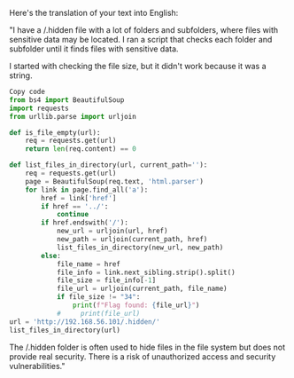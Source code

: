 Here's the translation of your text into English:

"I have a /.hidden file with a lot of folders and subfolders, where files with sensitive data may be located. I ran a script that checks each folder and subfolder until it finds files with sensitive data.

I started with checking the file size, but it didn't work because it was a string.

```python
Copy code
from bs4 import BeautifulSoup
import requests
from urllib.parse import urljoin

def is_file_empty(url):
    req = requests.get(url)
    return len(req.content) == 0

def list_files_in_directory(url, current_path=''):
    req = requests.get(url)
    page = BeautifulSoup(req.text, 'html.parser')
    for link in page.find_all('a'):
        href = link['href']
        if href == '../':
            continue
        if href.endswith('/'):
            new_url = urljoin(url, href)
            new_path = urljoin(current_path, href)
            list_files_in_directory(new_url, new_path)
        else:
            file_name = href
            file_info = link.next_sibling.strip().split()
            file_size = file_info[-1]
            file_url = urljoin(current_path, file_name)
            if file_size != "34":
                print(f"Flag found: {file_url}")
            #     print(file_url)
url = 'http://192.168.56.101/.hidden/'
list_files_in_directory(url)
```
The /.hidden folder is often used to hide files in the file system but does not provide real security. There is a risk of unauthorized access and security vulnerabilities."
